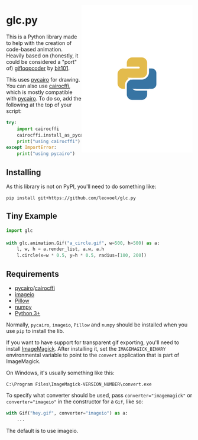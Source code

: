 [<img align="right" src="examples/python_snake.gif?raw=true">](examples/python_snake.py)

# glc.py

This is a Python library made to help with the creation of code-based animation.
Heavily based on (honestly, it could be considered a "port" of) [gifloopcoder][glc] by [bit101][kp].

This uses [pycairo][pyc] for drawing. You can also use [cairocffi][ccf], which is mostly compatible with [pycairo][pyc].
To do so, add the following at the top of your script:

```py
try:
    import cairocffi
    cairocffi.install_as_pycairo()
    print("using cairocffi")
except ImportError:
    print("using pycairo")
```

## Installing

As this library is not on PyPI, you'll need to do something like:

```
pip install git+https://github.com/leovoel/glc.py
```

## Tiny Example

```py
import glc

with glc.animation.Gif("a_circle.gif", w=500, h=500) as a:
    l, w, h = a.render_list, a.w, a.h
    l.circle(x=w * 0.5, y=h * 0.5, radius=[100, 200])
```

## Requirements

- [pycairo][pyc]/[cairocffi][ccf]
- [imageio][iio]
- [Pillow][pil]
- [numpy][npy]
- [Python 3+][py]

Normally, `pycairo`, `imageio`, `Pillow` and `numpy` should be installed when you use `pip` to install the lib.

If you want to have support for transparent gif exporting, you'll need to install [ImageMagick][imck].
After installing it, set the `IMAGEMAGICK_BINARY` environmental variable to point to the `convert` application that is part of ImageMagick.

On Windows, it's usually something like this:

```
C:\Program Files\ImageMagick-VERSION_NUMBER\convert.exe
```

To specify what converter should be used, pass `converter="imagemagick"` or `converter="imageio"`
in the constructor for a `Gif`, like so:

```py
with Gif("hey.gif", converter="imageio") as a:
    ...
```

The default is to use imageio.

[py]: https://www.python.org/
[glc]: https://github.com/bit101/gifloopcoder/
[kp]: https://github.com/bit101/
[pyc]: http://www.cairographics.org/pycairo/
[ccf]: https://github.com/SimonSapin/cairocffi
[imck]: http://imagemagick.org/script/index.php
[iio]: https://github.com/imageio/imageio
[pil]: https://github.com/python-pillow/Pillow
[npy]: http://www.numpy.org/
